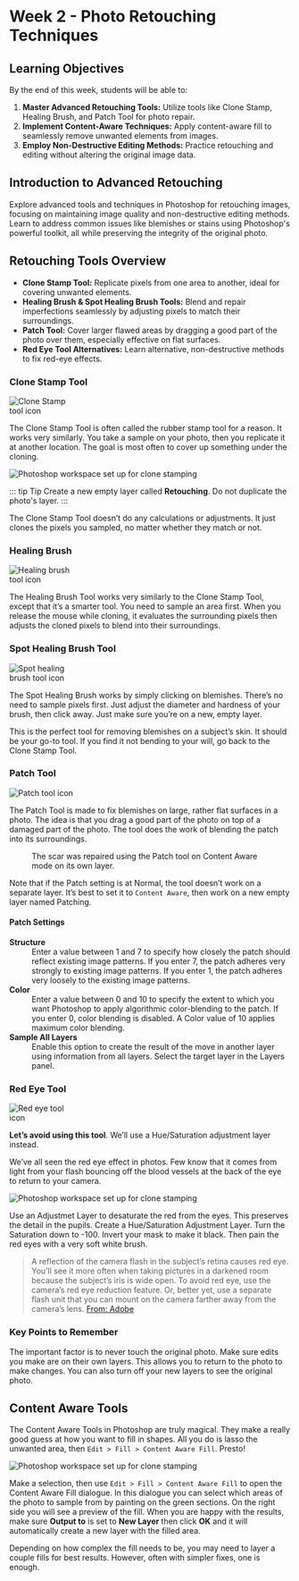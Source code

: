 # Week 2 - Photo Retouching Techniques

## Learning Objectives

By the end of this week, students will be able to:

1. **Master Advanced Retouching Tools:** Utilize tools like Clone Stamp, Healing Brush, and Patch Tool for photo repair.
2. **Implement Content-Aware Techniques:** Apply content-aware fill to seamlessly remove unwanted elements from images.
3. **Employ Non-Destructive Editing Methods:** Practice retouching and editing without altering the original image data.

## Introduction to Advanced Retouching

Explore advanced tools and techniques in Photoshop for retouching images, focusing on maintaining image quality and non-destructive editing methods. Learn to address common issues like blemishes or stains using Photoshop's powerful toolkit, all while preserving the integrity of the original photo.

## Retouching Tools Overview

- **Clone Stamp Tool:** Replicate pixels from one area to another, ideal for covering unwanted elements.
- **Healing Brush & Spot Healing Brush Tools:** Blend and repair imperfections seamlessly by adjusting pixels to match their surroundings.
- **Patch Tool:** Cover larger flawed areas by dragging a good part of the photo over them, especially effective on flat surfaces.
- **Red Eye Tool Alternatives:** Learn alternative, non-destructive methods to fix red-eye effects.

### Clone Stamp Tool

<img src="./tool-icon-clone-stamp.svg" style="max-width: 7.5rem;" alt="Clone Stamp tool icon">

The Clone Stamp Tool is often called the rubber stamp tool for a reason. It works very similarly. You take a sample on your photo, then you replicate it at another location. The goal is most often to cover up something under the cloning.

![Photoshop workspace set up for clone stamping](./retouching-clone-stamp-tool.jpg)

::: tip Tip
Create a new empty layer called <strong>Retouching</strong>. Do not duplicate the photo's layer.
:::

The Clone Stamp Tool doesn’t do any calculations or adjustments. It just clones the pixels you sampled, no matter whether they match or not.

### Healing Brush

<img src="./tool-icon-healing-brush.svg" style="max-width: 7.5rem;" alt="Healing brush tool icon">

The Healing Brush Tool works very similarly to the Clone Stamp Tool, except that it’s a smarter tool. You need to sample an area first. When you release the mouse while cloning, it evaluates the surrounding pixels then adjusts the cloned pixels to blend into their surroundings.

### Spot Healing Brush Tool

<img src="./tool-icon-spot-healing-brush.svg" style="max-width: 7.5rem;" alt="Spot healing brush tool icon">

The Spot Healing Brush works by simply clicking on blemishes. There’s no need to sample pixels first. Just adjust the diameter and hardness of your brush, then click away. Just make sure you’re on a new, empty layer.

This is the perfect tool for removing blemishes on a subject’s skin. It should be your go-to tool. If you find it not bending to your will, go back to the Clone Stamp Tool.

### Patch Tool

<img src="./tool-icon-patch-tool.svg" style="max-width: 7.5rem;" alt="Patch tool icon">

The Patch Tool is made to fix blemishes on large, rather flat surfaces in a photo. The idea is that you drag a good part of the photo on top of a damaged part of the photo. The tool does the work of blending the patch into its surroundings.

<figure>
<img src="./retouching-scar-patch.jpg" alt=""/>
<figcaption>
  The scar was repaired using the Patch tool on Content Aware mode on its own layer.
</figcaption>
</figure>

Note that if the Patch setting is at Normal, the tool doesn’t work on a separate layer. It’s best to set it to `Content Aware`, then work on a new empty layer named Patching.

#### Patch Settings

<dl>
<dt><strong>Structure</strong></dt>
<dd>
  Enter a value between 1 and 7 to specify how closely the patch should reflect existing image patterns. If you enter 7, the patch adheres very strongly to existing image patterns. If you enter 1, the patch adheres very loosely to the existing image patterns.</dd>
<dt><strong>Color</strong></dt>
<dd>
  Enter a value between 0 and 10 to specify the extent to which you want Photoshop to apply algorithmic color-blending to the patch. If you enter 0, color blending is disabled. A Color value of 10 applies maximum color blending.
</dd>
<dt><strong>Sample All Layers</strong></dt>
<dd>
  Enable this option to create the result of the move in another layer using information from all layers. Select the target layer in the Layers panel.
</dd>
</dl>

### Red Eye Tool

<img src="./tool-icon-red-eye.svg" style="max-width: 7.5rem;" alt="Red eye tool icon">

<strong>Let’s avoid using this tool</strong>. We’ll use a Hue/Saturation adjustment layer instead.

We’ve all seen the red eye effect in photos. Few know that it comes from light from your flash bouncing off the blood vessels at the back of the eye to return to your camera.

![Photoshop workspace set up for clone stamping](./repairing-blemishes-removing-red-eye.jpg)

Use an Adjustmet Layer to desaturate the red from the eyes. This preserves the detail in the pupils.
Create a Hue/Saturation Adjustment Layer. Turn the Saturation down to -100. Invert your mask to make it black. Then pain the red eyes with a very soft white brush.

> A reflection of the camera flash in the subject’s retina causes red eye. You’ll see it more often when taking pictures in a darkened room because the subject’s iris is wide open. To avoid red eye, use the camera’s red eye reduction feature. Or, better yet, use a separate flash unit that you can mount on the camera farther away from the camera’s lens. [From: Adobe](https://helpx.adobe.com/photoshop/using/retouching-repairing-images.html)

### Key Points to Remember

The important factor is to never touch the original photo. Make sure edits you make are on their own layers. This allows you to return to the photo to make changes. You can also turn off your new layers to see the original photo.

## Content Aware Tools

The Content Aware Tools in Photoshop are truly magical. They make a really good guess at how you want to fill in shapes. All you do is lasso the unwanted area, then `Edit > Fill > Content Aware Fill`. Presto!

![Photoshop workspace set up for clone stamping](./content-aware-fill-2.jpg)

Make a selection, then use `Edit > Fill > Content Aware Fill` to open the Content Aware Fill dialogue. In this dialogue you can select which areas of the photo to sample from by painting on the green sections. On the right side you will see a preview of the fill. When you are happy with the results, make sure **Output to** is set to **New Layer** then click **OK** and it will automatically create a new layer with the filled area.

Depending on how complex the fill needs to be, you may need to layer a couple fills for best results. However, often with simpler fixes, one is enough.

